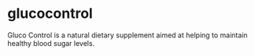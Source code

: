 # glucocontrol
Gluco Control is a natural dietary supplement aimed at helping to maintain healthy blood sugar levels.
